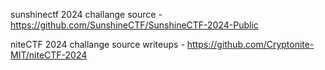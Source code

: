 sunshinectf 2024 
challange source - https://github.com/SunshineCTF/SunshineCTF-2024-Public


niteCTF 2024 
challange source writeups - https://github.com/Cryptonite-MIT/niteCTF-2024
